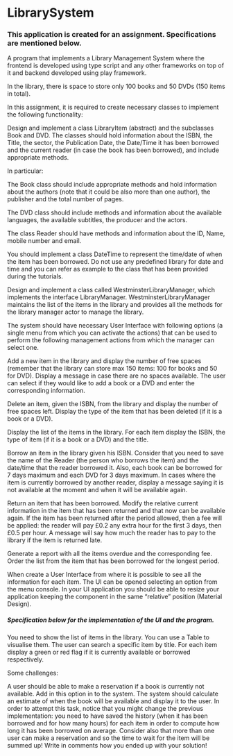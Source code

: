 # LibrarySystem

### This application is created for an assignment. Specifications are mentioned below.

A program that implements a Library Management System where the frontend is developed using type script and any other frameworks on top of it and backend developed using play framework.

In the library, there is space to store only 100 books and 50 DVDs (150 items in total).

In this assignment, it is required to create necessary classes to implement the following functionality:

Design and implement a class LibraryItem (abstract) and the subclasses Book and DVD. The classes should hold information about the ISBN, the Title, the sector, the Publication Date, the Date/Time it has been borrowed and the current reader (in case the book has been borrowed), and include appropriate methods.

In particular:

The Book class should include appropriate methods and hold information about the authors (note that it could be also more than one author), the publisher and the total number of pages.

The DVD class should include methods and information about the available languages, the available subtitles, the producer and the actors.

The class Reader should have methods and information about the ID, Name, mobile number and email.

You should implement a class DateTime to represent the time/date of when the item has been borrowed. Do not use any predefined library for date and time and you can refer as example to the class that has been provided during the tutorials.

Design and implement a class called WestminsterLibraryManager, which implements the interface LibraryManager. WestminsterLibraryManager maintains the list of the items in the library and provides all the methods for the library manager actor to manage the library.

The system should have necessary User Interface with following options (a single menu from which you can activate the actions) that can be used to perform the following management actions from which the manager can select one.

Add a new item in the library and display the number of free spaces (remember that the library can store max 150 items: 100 for books and 50 for DVD). Display a message in case there are no spaces available. The user can select if they would like to add a book or a DVD and enter the corresponding information.

Delete an item, given the ISBN, from the library and display the number of free spaces left. Display the type of the item that has been deleted (if it is a book or a DVD).

Display the list of the items in the library. For each item display the ISBN, the type of item (if it is a book or a DVD) and the title.

Borrow an item in the library given his ISBN. Consider that you need to save the name of the Reader (the person who borrows the item) and the date/time that the reader borrowed it. Also, each book can be borrowed for 7 days maximum and each DVD for 3 days maximum. In cases where the item is currently borrowed by another reader, display a message saying it is not available at the moment and when it will be available again.

Return an item that has been borrowed. Modify the relative current information in the item that has been returned and that now can be available again. If the item has been returned after the period allowed, then a fee will be applied: the reader will pay £0.2 any extra hour for the first 3 days, then £0.5 per hour. A message will say how much the reader has to pay to the library if the item is returned late.

Generate a report with all the items overdue and the corresponding fee. Order the list from the item that has been borrowed for the longest period.

When create a User Interface from where it is possible to see all the information for each item. The UI can be opened selecting an option from the menu console. In your UI application you should be able to resize your application keeping the component in the same “relative” position (Material Design).


##### Specification below for the implementation of the UI and the program.

You need to show the list of items in the library. You can use a Table to visualise them.
The user can search a specific item by title.
For each item display a green or red flag if it is currently available or borrowed respectively.

Some challenges:

A user should be able to make a reservation if a book is currently not available. Add in this option in to the system. The system should calculate an estimate of when the book will be available and display it to the user. In order to attempt this task, notice that you might change the previous implementation: you need to have saved the history (when it has been borrowed and for how many hours) for each item in order to compute how long it has been borrowed on average. Consider also that more than one user can make a reservation and so the time to wait for the item will be summed up! Write in comments how you ended up with your solution!
